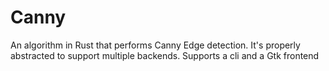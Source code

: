 # Canny
An algorithm in Rust that performs Canny Edge detection. It's properly abstracted to support multiple backends. Supports a cli and a Gtk frontend
